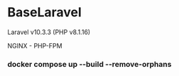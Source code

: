 # BaseLaravel
Laravel v10.3.3 (PHP v8.1.16)

NGINX - PHP-FPM

### docker compose up --build --remove-orphans